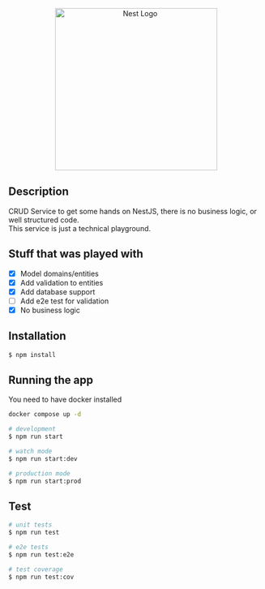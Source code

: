 <p align="center">
  <a href="http://nestjs.com/" target="blank"><img src="https://nestjs.com/img/logo_text.svg" width="320" alt="Nest Logo" /></a>
</p>

## Description

CRUD Service to get some hands on NestJS, there is no business logic, or well structured code.  
This service is just a technical playground.  

## Stuff that was played with  

- [x] Model domains/entities
- [x] Add validation to entities
- [x] Add database support
- [ ] Add e2e test for validation
- [x] No business logic

## Installation

```bash
$ npm install
```

## Running the app

You need to have docker installed  
```bash
docker compose up -d
```

```bash
# development
$ npm run start

# watch mode
$ npm run start:dev

# production mode
$ npm run start:prod
```

## Test

```bash
# unit tests
$ npm run test

# e2e tests
$ npm run test:e2e

# test coverage
$ npm run test:cov
```
